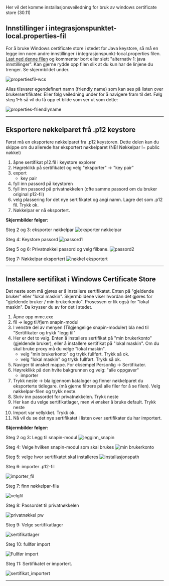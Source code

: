 

Her vil det komme installasjonsveiledning for bruk av windows certificate store (30.11)

## Innstillinger i integrasjonspunktet-local.properties-fil

For å bruke Windows certificate store i stedet for Java keystore, så må en legge inn noen andre innstillinger i integrasjonspunkt-local.properties filen. [Last ned denne filen](../resources/integrasjonspunkt-local.properties) og kommenter bort eller slett "alternativ 1: java innstillinger". Kan gjerne rydde opp filen slik at du kun har de linjene du trenger. Se skjermbildet under.

![propertiesfil-wcs](../resources/prop_prop.PNG)

Alias tilsvarer egendefinert namn (friendly name) som kan ses på listen over brukersertifikater. Eller følg veiledning under for å navigere fram til det. Følg steg 1-5 så vil du få opp et bilde som ser ut som dette:

![properties-friendlyname](../resources/prop_namn.PNG)

***

## Eksportere nøkkelparet frå .p12 keystore

Først må en eksportere nøkkelparet fra .p12 keystoren. Dette delen kan du skippe om du allerede har eksportert nøkkelparet (NB! Nøkkelpar != public nøkkel) 

1. åpne sertifikat p12.fil i keystore explorer
2. Høgreklikk på sertifikatet og velg "eksporter" -> "key pair"
3. export
	- key pair
4. fyll inn passord på keystoren
5. fyll inn passord på privatnøkkelen (ofte samme passord om du bruker original p12-fil)
6. velg plassering for det nye sertifikatet og angi namn. Lagre det som .p12 fil. Trykk ok.
7. Nøkkelpar er nå eksportert.

**Skjermbilder følger:**

Steg 2 og 3: eksporter nøkkelpar
![eksporter nøkkelpar](../resources/1_export_pair.png)

Steg 4: Keystore passord
![passord1](../resources/2_export_pair2.PNG)

Steg 5 og 6: Privatnøkkel passord og velg filbane. 
![passord2](../resources/2_export_pair3.PNG)

Steg 7: Nøkkelpar eksportert
![nøkkel eksportert](../resources/2_export_pair4.PNG)

***

## Installere sertifikat i Windows Certificate Store

Det neste som må gjøres er å installere sertifikatet. Enten på "gjeldende bruker" eller "lokal maskin". Skjermbildene viser hvordan det gjøres for "gjeldende bruker / min brukerkonto". Prosessen er lik også for "lokal maskin". Da krysser du av for det i stedet.

1. Åpne opp mmc.exe
2. fil -> legg til/fjern snapin-modul
3. I venstre del av menyen (Tilgjengelige snapin-moduler) bla ned til "Sertifikater og trykk "legg til"
4. Her er det to valg. Enten å installere sertifikat på "min brukerkonto"(gjeldende bruker), eller å installere sertifikat på "lokal maskin". Om du skal bruke proxy må du velge "lokal maskin". 
	- velg "min brukerkonto" og trykk fullført. Trykk så ok.
	- velg "lokal maskin" og trykk fullført. Trykk så ok.
5. Naviger til ønsket mappe. For eksempel Personlig -> Sertifikater.
6. Høyreklikk på den hvite bakgrunnen og velg: "alle oppgaver" 
	- importer
7. Trykk neste -> bla igjennom kataloger og finner nøkkelparet du eksporterte tidlegare. (må gjerne filtrere på alle filer for å se filen). Velg nøkkelpar-filen og trykk neste.
8. Skriv inn passordet for privatnøkkelen. Trykk neste
9. Her kan du velge sertifikatlager, men vi ønsker å bruke default. Trykk neste
10. Import var vellykket. Trykk ok.
11. Nå vil du se det nye sertifikatet i listen over sertifikater du har importert.

**Skjermbilder følger:**

Steg 2 og 3: Legg til snapin-modul
![legginn_snapin](../resources/5_sert_bruker.PNG)

Steg 4: Velge hvilken snapin-modul som skal brukes
![min brukerkonto](../resources/5_sert_bruker2.PNG)

Steg 5: velge hvor sertifikatet skal installeres
![installasjonspath](../resources/5_sert_bruker3.PNG)

Steg 6: importer .p12-fil

![importer_fil](../resources/5_sert_bruker4.PNG)

Steg 7: finn nøkkelpar-fila 

![velgfil](../resources/5_sert_bruker5.PNG)

Steg 8: Passordet til privatnøkkelen

![privatnøkkel pw](../resources/5_sert_bruker6.PNG)

Steg 9: Velge sertifikatlager

![sertifikatlager](../resources/5_sert_bruker7.PNG)

Steg 10: fullfør import

![Fullfør import](../resources/5_sert_bruker8.PNG)

Steg 11: Sertifikatet er importert. 

![sertifikat_importert](../resources/5_sert_bruker9.PNG)

***
